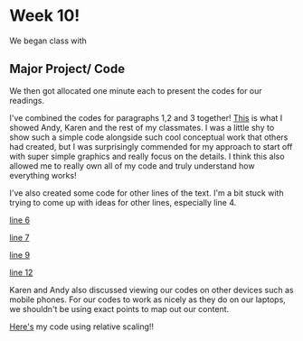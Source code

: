 # Week 10! 

We began class with

## Major Project/ Code

We then got allocated one minute each to present the codes for our readings. 

I've combined the codes for paragraphs 1,2 and 3 together! [This](https://robymanlongat.github.io/c0dewords/week10/majorProject_all) is what I showed Andy, Karen and the rest of my classmates. I was a little shy to show such a simple code alongside such cool conceptual work that others had created, but I was surprisingly commended for my approach to start off with super simple graphics and really focus on the details. I think this also allowed me to really own all of my code and truly understand how everything works! 

I've also created some code for other lines of the text. I'm a bit stuck with trying to come up with ideas for other lines, especially line 4. 

[line 6](https://robymanlongat.github.io/c0dewords/week10/majorProject_para6)

[line 7](https://robymanlongat.github.io/c0dewords/week10/majorProject_para7) 

[line 9](https://robymanlongat.github.io/c0dewords/week10/majorProject_para9)

[line 12](https://robymanlongat.github.io/c0dewords/week10/majorProject_para12)

Karen and Andy also discussed viewing our codes on other devices such as mobile phones. For our codes to work as nicely as they do on our laptops, we shouldn't be using exact points to map out our content. 

[Here's](https://robymanlongat.github.io/c0dewords/week10/majorProject_resized) my code using relative scaling!!
